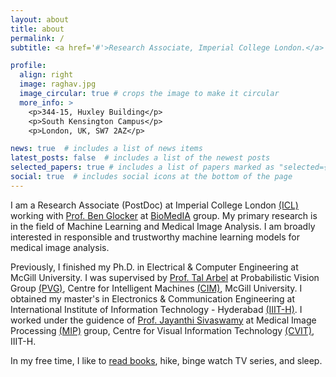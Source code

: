 ```yaml
---
layout: about
title: about
permalink: /
subtitle: <a href='#'>Research Associate, Imperial College London.</a>

profile:
  align: right
  image: raghav.jpg
  image_circular: true # crops the image to make it circular
  more_info: >
    <p>344-15, Huxley Building</p>
    <p>South Kensington Campus</p>
    <p>London, UK, SW7 2AZ</p>

news: true  # includes a list of news items
latest_posts: false  # includes a list of the newest posts
selected_papers: true # includes a list of papers marked as "selected={true}"
social: true  # includes social icons at the bottom of the page
---
```

I am a Research Associate (PostDoc) at Imperial College London [(ICL)](https://www.imperial.ac.uk/) working with [Prof. Ben Glocker](http://wp.doc.ic.ac.uk/bglocker/) at [BioMedIA](https://biomedia.doc.ic.ac.uk/) group. My primary research is in the field of Machine Learning and Medical Image Analysis. I am broadly interested in responsible and trustworthy machine learning models for medical image analysis.

Previously, I finished my Ph.D. in Electrical & Computer Engineering at McGill University. I was supervised by [Prof. Tal Arbel](http://cim.mcgill.ca/~arbel) at Probabilistic Vision Group [(PVG)](http://cim.mcgill.ca/~pvg), Centre for Intelligent Machines [(CIM)](http://cim.mcgill.ca), McGill University.  I obtained my master's in Electronics & Communication Engineering at International Institute of Information Technology - Hyderabad [(IIIT-H)](http://iiit.ac.in). I worked under the guidence of [Prof. Jayanthi Sivaswamy](http://iiit.ac.in/people/faculty/jsivaswamy/) at Medical Image Processing [(MIP)](http://cvit.iiit.ac.in/projects/mip) group, Centre for Visual Information Technology [(CVIT)](http://cvit.iiit.ac.in), IIIT-H. 

In my free time, I like to [read books](https://www.goodreads.com/user/show/11985200-raghav-mehta), hike, binge watch TV series, and sleep.   

<!-- Write your biography here. Tell the world about yourself. Link to your favorite [subreddit](http://reddit.com). You can put a picture in, too. The code is already in, just name your picture `prof_pic.jpg` and put it in the `img/` folder.

Put your address / P.O. box / other info right below your picture. You can also disable any of these elements by editing `profile` property of the YAML header of your `_pages/about.md`. Edit `_bibliography/papers.bib` and Jekyll will render your [publications page](/al-folio/publications/) automatically.

Link to your social media connections, too. This theme is set up to use [Font Awesome icons](https://fontawesome.com/) and [Academicons](https://jpswalsh.github.io/academicons/), like the ones below. Add your Facebook, Twitter, LinkedIn, Google Scholar, or just disable all of them. -->